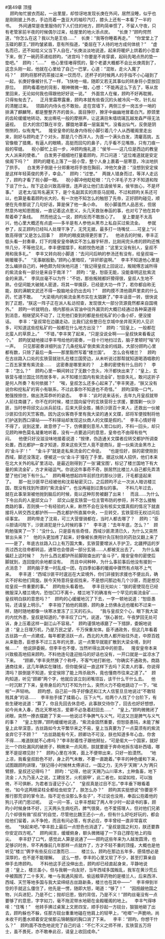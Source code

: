 #第49章 顶撞<br />    顾昀匆忙披衣而起，一出里屋，却惊讶地发现长庚在外间，居然没睡，似乎也是刚刚披上外衣，手边亮着一盏豆大的袖珍汽灯，膝头上还有一本看了一半的书。    外间通常是夜里服侍的下人们住的地方，顾昀简单惯了，不留人守夜，只有老管家前半夜的时候偶尔过来，给屋里的地火添点炭。    “长庚？”顾昀愕然道，“你怎么在这？我以为是王伯……”    长庚：“我等你睡着再走。”    “你堂堂上了玉碟的郡王，”顾昀皱紧眉，意有所指道，“委屈在下人待的地方成何体统？”    “虚名而已，还不如给义父当下人自在，”长庚淡淡地说道，起来将暖炉上烘着的小壶拿下来，倒了一碗药茶递给顾昀，“进宫吗？你要是不肯穿裘，起码先喝点热的垫一垫吧。”    顾昀：“……”    他心里怪堵得慌的，娶个老婆大概都不会比长庚周到了，这念头刚一起，他就在心里给了自己一巴掌，心道：“混账，走火入魔了吗？”    顾昀将那杯药茶接过来一饮而尽，还杯子的时候两人的手指不小心碰到了一起，长庚好像被针扎了一样，飞快地一缩，随即又若无其事似的转身将小壶放回原位。    顾昀看着他的背影，眼神微微一黯，心想：“不能再这么下去了，等从宫里回来，无论如何我也得跟他好好说一说。”    外面宫人在催，顾昀不好再耽搁，只得匆匆去了。    正月里霜寒露重，顾昀本就有些昏沉的头被冷风一吹，针扎似的清醒过来。    领路的内侍头也不敢抬，走在宫墙下，两侧三步一岗五步一哨的排满了麒麟弩，都是整整齐齐的兽头，面目狰狞，獠牙中幽幽地冒着白汽，脖颈里的齿轮缓缓地转动，发出嘶吼一般的摩擦声，让这满目朱墙琉璃瓦越发森严得无法逼视。    巨大的宫灯飘在半空，朦胧地罩着一层氤氲气，没看出仙气，反倒是阴恻恻的，似有鬼气。    隆安皇帝的贴身内侍祝小脚引着几个人从西暖阁里走出来，刚好与顾昀走了个对头，那是几个西洋人，为首一个满头白发，清癯高挑，五官像极了猎鹰，有逼人的眼睛，高挺而回勾的鼻子，几乎看不见嘴唇，只有刀痕一般的窄缝。    祝小脚忙上前一步，冲顾昀施礼道：“侯爷——这几位是西边的教皇大人派来的使者。”    白发男子细细地打量着顾昀，开口问道：“这位难道就是安定侯阁下吗？”    顾昀的睫毛上落了一层小雪，整个人身上裹着一层寒意，冷淡地拱了拱手。    白发男子倒是十分郑重地将手放在胸前，冲他欠身道：“没想到安定侯是这样年轻英俊的男子，幸会。”    顾昀：“过誉。”    两拨人错身而过，等洋人走远了，顾昀才看了祝小脚一眼。    祝小脚冲他眨眨眼：“几个洋毛子方才不知道和陛下谈了什么，陛下这会兴致高得很，连声说让他们去请侯爷来，侯爷放心，不是坏事。”    这老太/监骂名遍天下，是个名副其实的弄臣马屁精，不过和顾昀关系还可以，也算是看着顾昀长大的，有一次他不知怎么的触怒了先帝，正好顾昀碰见，顺便在先帝那说了几句好话，算是保了他一条小命。    祝小脚虽然人品恶劣，但居然意外地知恩图报，一直记着这点恩义，头几天救张奉函的事，也对亏了他在其中帮着牵了条线。    然而他这么一说，顾昀反而不敢放心了。    皇上要是不太高兴，他心里大概还有点底——多半是有人参他从黑市上私自买过紫流金。    参就参了，反正顾昀已经叫人处理干净了，无凭无据，最多打一场嘴仗……可皇上“兴致高得很”又是怎么回事？    顾昀的眼皮跳得更厉害了。    他进去的时候，李丰正低头看一封奏章，灯下的隆安皇帝确实不怎么器宇轩昂，比刚闹完头疼的顾昀还憔悴几分，不等他见礼，李丰便摆摆手，和颜悦色地道：“这里又没有别人，皇叔不用和我多礼。”    李丰又转向祝小脚道：“去问问后晌的参汤还有没有，给皇叔端一碗暖暖手。”    “无事献殷勤，”顾昀心里暗叹，“非奸即盗啊。”    李丰不知道他心里是怎么编排自己的，神色颇为轻快地问道：“我记得皇叔上回说过，叛贼傅志诚所得的紫流金有一部分是来自于南洋？”    顾昀：“是，恕臣无能，没能查明这批紫流金的来源。”    李凤丝毫不以为忤：“不妨，那些叛贼都奸猾得很，皇叔人生地不熟，仓促间能大破贼人密道，将其一举擒获，已经是大功一件了，若你都自称无能，朕的满朝文武还不得一股脑地全扔出去吗？”    顾昀摸不清他葫芦里卖的什么药，忙道不敢。    “大梁境内的紫流金黑市实在太猖獗了，”李丰话音一转，很快说到了正题，“朕这一阵子正在派人私访彻查，发现很大一部分货源竟然都来自国境外。”    顾昀一听就明白，境内那些从官油中往外漏货的大概已经通过各种渠道得到消息，相继望风不动了，江充他们查到的都是些挖私矿的小鱼小虾，便没接话。    李丰：“皇叔常在边疆走动，比我们这些整日在京城中坐井观天的人见识多，可知道这些挖私矿的一般都在什么地方出没？”    顾昀：“回皇上，一般都在北蛮人的草原上。”    “不错，”李丰笑了起来，“只是没说全啊——皇叔快来看看这个。”    顾昀犹疑地接过李丰甩给他的密奏，一目十行地扫过去，脑子里顿时“嗡”的一声。    只见那密奏详细列出了几条挖私矿倒卖紫流金的线路，大部分顾昀心里都有数，只除了最后一条——那里豁然写着“楼兰国”。    怎么会有楼兰？    顾昀在古丝路入口处的玄铁营就驻扎在楼兰国旁边，从未听说过那帮就知道喝酒唱歌的二百五家里有紫流金……    这密奏是哪里来的？    上奏的密使有什么目的？    李丰：“怎么？”    顾昀心里一瞬间转过了无数个念头，冷汗都快出来了：“皇上，玄铁营与楼兰国比邻而居多年，从不知楼兰国内有紫流金矿，恕臣失礼，敢问这折子是何人所奏？有何依据？”    “唉，皇叔怎么还多心起来了，”李丰笑道，“朕又没有说你和挖私矿的宵小有联系，不过此事你不知道也不奇怪。”    顾昀深吸一口气，勉强按捺住，做出洗耳恭听的姿态。    李丰：“此时说来话长，去年九月皇叔就带人前往南疆了，你不在的时候，楼兰国向留守的玄铁营将士求援，要围剿一伙沙匪，当时参将邱文山派兵前往，后来大获全胜，捕杀沙匪百十来人，还救出一伙被沙匪扣住的天竺客商。因为这伙客商手里有我大梁的通关文牒，邱将军便按制将他们护送到西口驿站——不料驿站却发现这伙商人的文牒是假的。”    李丰心情好得不得了，说到这里，故意停了一下，仿佛要刻意吊人胃口似的，不料一回头，却只见顾昀神色莫名凝重地听着，没有一点要追问的意思，皇帝也不由得有些气闷。    他便只好没滋没味地接着说道：“按律，伪造通关文牒者应转交都护所调查处置，西北都护一查才知道，原来这些天竺人竟不是商队，是一伙紫流金黑市上的‘金斗子’！”    “金斗子”就是走私紫流金的亡命徒。    “也是恰好，朕的密使刚到西域，脚还没落定，便被这一伙‘金斗子’撞在了手里。据这伙贼人招供，他们本来在北大关外的私矿里活动，是最近刚得到了一张‘藏宝图’，标记了楼兰国地下有大量的紫流金矿，方才来碰运气。你说这件事奇不奇，朕居然比楼兰人自己都先弄清楚了他们地下有什么。”    顾昀蓦地想起四年前抓住的那伙沙匪，汗毛都竖起来了。    那一批沙匪早已经被他和沈易秘密灭口，之后顾昀不止一次派人暗访楼兰国，既没有找到所谓的“紫流金矿”，也没再碰到过类似的事。    不料几年过去，就在此事渐渐被他抛到脑后的时候，竟以这种形势被翻了出来！    而且……为什么下令出兵的人是邱文山？    邱文山是玄铁营一位主管布防的参将，并不怎么接触商路的事，否则换一个有经验的人来，断然不会在没有核实文牒真假的情况下就直接将人转交西北都护所——西北都护所直属中央，一旦转交，玄铁营将无权过问后续事宜。    顾昀带走了沈易，可三大营督骑都在，当时人都去哪了？    顾昀：“臣斗胆请问陛下，沙匪进犯是什么时候的事？”    李丰道：“去年年底，怎么？”    顾昀勉强笑了一下：“没什么，只是臣有些奇怪，西域沙匪肃清已久，为什么又突然冒出头来？”    他的头更加疼了起来，好像被长庚用针灸压制住的药劲又翻上来了——是了，年底古丝路入口上有万国大集，玄铁营要增派人手护卫，北疆押运的岁贡过西北往帝都转运，通常也会借调一部分玄骑……人都被支出去了。    为什么偏偏赶上这时候？    为什么西北都护所前脚刚查出的“金斗子”，隆安皇帝的密使后脚就到，连回旋的余地都没有。    而且中间种种，为什么事前事后他没有接到一点消息？    顾昀脑子里一时乱成一团，在四季如春的暖阁中骤然有点喘不上气来。    李丰道：“西域沙匪平时逡巡在大梁境外，你们非接到求援也不便出兵，确实不好和他们周旋。朕今天特意将皇叔找来，不是想问那边有几个沙匪，而是想交给皇叔一件重要的事。”    顾昀抬头看着他。    李丰目光如火：“朕的密使现在已经微服深入楼兰境内，恐怕□□不离十，楼兰地下的确准有一个罕见的紫流金矿……皇叔明白朕的意思吗？”    顾昀的心缓缓地沉了下去，一字一顿地说道：“恕臣愚钝，还请皇上明示。”    李丰拍了拍他的肩膀，顾昀身上仿佛永远也暖和不过来一样，随时随地都像一块寒冰里冻了三天的石头。    “我与皇叔交个心，眼下我大梁的内忧外患，皇叔是知道的，”李丰叹了口气，说道，“朕心甚忧，午夜梦回无处可诉，身上压着这样一副江山不容易。”    顾昀谨慎地琢磨了一下措辞，委婉地说道：“皇上日理万机，乃是万民之望，千万保重龙体。臣不通政务，但这几年看着古丝路一点一点建成，每年都更活跃一点，西北的大商人都开始往外走，中原百姓从来勤恳，臣想多不过三五年的光景，这一点繁华就能扩散到大梁全境，到时候……”    他说辞委婉，但李丰也不傻，当然听得出其中的拒意。    隆安皇帝本来兴致极高地招来顾昀，不料他连句逢迎拍马的好话也没有，一开口就是一盆凉水了下来。    “顾卿，”李丰突然换了个称呼，不客气地打断他，“你确实不通政务。商路通商往来，这几年确实在赚钱，但你能保证一直这样下去吗？买卖人的事，你说得清吗？朕倒是不知道，安定侯除了能上阵杀敌外，竟也懂商市往来之道了。”    顾昀知道，听见“顾卿”两个字，他就应该立刻闭嘴领旨，该干什么干什么去。    他一时沉默了下来，皇帝身后的汽灯不知为什么，突然火力不稳地跳动了一下，“呲啦”一声轻响。    顾昀想，自己前一阵子好像还和江大人信誓旦旦地说过“不敢轻贱其身”的话……    李丰抬手揉了揉眉心，压下火气，给两个人找了个台阶下，有些生硬地说道：“算了，你且先回去休息吧，此事朕交待你了，回去也好好想想，如今尚未入春，西北天寒地冻，爱卿不必急着赶回去……“    “皇上。”顾昀微微闭了闭眼，突然一撩衣摆跪了下来——他说过不争脾气与义气，可这又岂是脾气与义气的事？    “皇上恕罪，”顾昀缓缓地说道，“紫流金固然重要，但恕臣愚钝，未能了解皇上此举深意，古丝路如今太平繁华来之不易，皇上当真要为了一点莫须有的紫流金弃它于不顾？”    “古丝路能有今天，顾卿功不可没，朕也知道多年心血，你舍不得……难道朕就不心疼吗？”李丰耐着性子跟他掰扯，“可是偌大一个国家，就好比一个四处漏风的破房子，稍微来一点风雨，朕就要疲于奔命地拆东墙补西墙，哪里不是捉襟见肘？”    顾昀心里在冷笑，面上不便带出来，只好一脸漠然。    “地上凉，我看皇叔脸色不好，身上药气未散，不要一直跪着。”李丰的神色缓和下来，试图跟顾昀讲理，“朕记得小时候林太傅讲过，一国之力，无外乎‘天赐’‘人为’两只臂膀，皇叔还记得吗？”    顾昀：“记得，他说‘天赐乃山川草木，土种鱼畜，地下流金；人为乃圣人之说，工建技艺，火机钢甲’，此二者也，如梁如柱，可以独倚，不可俱断，为君者当谨记于心‘。”    “皇叔真是过目不忘，”李丰垂下眼看着他，“如今这两根梁柱全都给虫蛀空了，朕怎么办？”    顾昀其实挺想说“你要是不推行那荒谬的掌令法，指不定也没那么多虫子”，不过说也没用，奉函公抱着他的狗儿子闭门思过呢。    这一问一答，让李丰想起了两人年少时一起读书的事，顾昀小时候身体不好，三天两头生病吃药，脾气很臭，也不爱搭理人，但对他们兄弟几个却很有做“叔叔”的自觉，尽管他比魏王还小一点，但有什么好吃好玩的，都会给他们留着，从不争抢，而且有问必答，有求必应，李丰曾经一直非常喜欢他。    “快起来吧，”李丰脸上最后一点怒色也消退了，“皇叔是国之利刃，朕还要靠你安定四方呢。”    顾昀闻言，缓缓俯身，额头微微碰了一下自己撑在地上的指尖。    李丰舒了口气，感觉此人算是说通了——顾昀这些年来为人越发圆滑，也足够识时务，早不再像前几年那样一点就炸了，方才不轻不重的顶撞，大概也是他听见“楼兰”俩字有些反应过激而已……    楼兰么，顾昀在那边五年多，感情想必是深厚的，也不是不能理解。    这么一想，李丰的心里又软了不少，甚至打算亲自伸手去搀顾昀。    不料他这手还没伸出去，顾昀却已经直起身来，平静地说道：“皇上，楼兰虽小，但与我朝一向友好，当年西域多国叛乱，我军在黄沙荒丘中被围困了二十多天，唯一与我通风报讯、偷运粮草药物的是楼兰人，后来西洋、西域、天竺等地多国与我大梁缔结古丝路新条，楼兰也在其中——”    李丰伸到半空的手就这么僵住了，他先是一愣，随即大怒，喝道：“够了！”    “因觊觎他国之物，兴兵进犯，乃是不仁；抛却旧恩，毁约背信，乃是不义！”顾昀丝毫没有一点要够了的意思，字字如刀，毫不拖泥带水地砸在金殿暖阁的地上。    李丰气得哆嗦：“住嘴！”    他转手拂过桌案上文房四宝，顺手抄起一方砚台，狠狠地砸了出去，顾昀躲也不躲，任那方砚台重重地磕在他肩上的轻甲上，“呛啷”一声脆响，尚未收干的墨水顺着安定侯那云锦朝服的胸口淌了下来。    李丰：“顾昀，你想干什么？”    顾昀面不改色地说完了自己的话：“不仁不义之师不祥，玄铁营五万将士，虽不畏死，亦不敢奉此召，请皇上收回成命。”